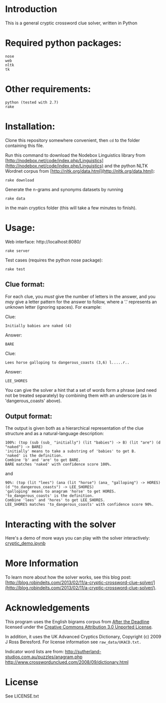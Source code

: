 # Introduction
This is a general cryptic crossword clue solver, written in Python

# Required python packages:

	nose
	web
	nltk
	tk

# Other requirements:

	python (tested with 2.7)
	rake

# Installation:

Clone this repository somewhere convenient, then `cd` to the folder containing this file. 

Run this command to download the Nodebox Linguistics library from [http://nodebox.net/code/index.php/Linguistics](http://nodebox.net/code/index.php/Linguistics) and the python NLTK Wordnet corpus from [http://nltk.org/data.html](http://nltk.org/data.html):

	rake download
	
Generate the n-grams and synonyms datasets by running

	rake data

in the main cryptics folder (this will take a few minutes to finish). 

# Usage:

Web interface: http://localhost:8080/

	rake server

Test cases (requires the python nose package):

	rake test

## Clue format:

For each clue, you _must_ give the number of letters in the answer, and you _may_ give a letter pattern for the answer to follow, where a '.' represents an unknown letter (ignoring spaces). For example:

Clue:

	Initially babies are naked (4)

Answer:

	BARE

Clue: 

	Lees horse galloping to dangerous_coasts (3,6) l.....r..

Answer: 

	LEE_SHORES

You can give the solver a hint that a set of words form a phrase (and need not be treated separately) by combining them with an underscore (as in 'dangerous_coasts' above). 

## Output format: 

The output is given both as a hierarchical representation of the clue structure and as a natural-language description:

	100%: (top (sub (sub_ "initially") (lit "babies") -> B) (lit "are") (d "naked") -> BARE) 
	'initially' means to take a substring of 'babies' to get B. 
	'naked' is the definition. 
	Combine 'b' and 'are' to get BARE. 
	BARE matches 'naked' with confidence score 100%. 

and

	90%: (top (lit "lees") (ana (lit "horse") (ana_ "galloping") -> HORES) (d "to_dangerous_coasts") -> LEE_SHORES) 
	'galloping' means to anagram 'horse' to get HORES. 
	'to_dangerous_coasts' is the definition. 
	Combine 'lees' and 'hores' to get LEE_SHORES. 
	LEE_SHORES matches 'to_dangerous_coasts' with confidence score 90%. 

# Interacting with the solver

Here's a demo of more ways you can play with the solver interactively: [cryptic_demo.ipynb](http://nbviewer.ipython.org/github/rdeits/cryptics/blob/master/cryptic_demo.ipynb)

# More Information

To learn more about how the solver works, see this blog post: [http://blog.robindeits.com/2013/02/11/a-cryptic-crossword-clue-solver/](http://blog.robindeits.com/2013/02/11/a-cryptic-crossword-clue-solver/).


# Acknowledgements

This program uses the English bigrams corpus from [After the Deadline](http://blog.afterthedeadline.com/2010/07/20/after-the-deadline-bigram-corpus-our-gift-to-you/) licensed under the [Creative Commons Attribution 3.0 Unported License](http://creativecommons.org/licenses/by/3.0/). 

In addition, it uses the UK Advanced Cryptics Dictionary, Copyright (c) 2009 J Ross Beresford. For license information see `raw_data/UKACD.txt.`

Indicator word lists are from:
http://sutherland-studios.com.au/puzzles/anagram.php
http://www.crosswordunclued.com/2008/09/dictionary.html

# License

See LICENSE.txt

